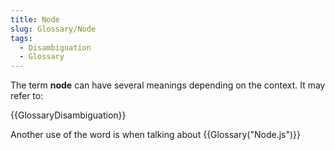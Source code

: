 ```yaml
---
title: Node
slug: Glossary/Node
tags:
  - Disambiguation
  - Glossary
---
```

The term **node** can have several meanings depending on the context. It may refer to:

{{GlossaryDisambiguation}}

Another use of the word is when talking about {{Glossary("Node.js")}}
